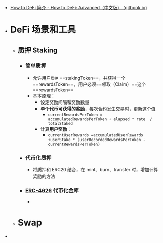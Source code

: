 - [How to DeFi 简介 - How to DeFi: Advanced（中文版） (gitbook.io)](https://nigdaemon.gitbook.io/how-to-defi-advanced-zhogn-wen-b/master)
- # DeFi 场景和工具
	- ## 质押 Staking
		- ### 简单质押
			- 允许用户`质押`   ==stakingToken==，并获得一个==rewardsToken==，用户必须==领取（Claim）==这个 ==rewardsToken==
			- 基本原理：
				- 设定奖励间隔和奖励数量
				- **单个代币可获得的奖励**，每次合约发生交易时，更新这个值
					- `currentRewardsPerToken = accumulatedRewardsPerToken + elapsed * rate  / totalStaked`
				- 计算**用户奖励**：
					- `currentUserRewards =accumulatedUserRewards +userStake * (userRecordedRewardsPerToken - currentRewardsPerToken)`
		- ### 代币化质押
			- 将质押和 ERC20 结合，在 mint、burn、transfer 时，增加计算奖励的方法
		- ### [ERC-4626](https://eips.ethereum.org/EIPS/eip-4626) 代币化金库
			-
	- # Swap
-